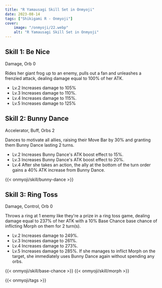 ```yaml
---
title: "R Yamausagi Skill Set in Onmyoji"
date: 2023-08-14   
tags: ["Shikigami R - Onmyoji"]
cover:
    image: "/onmyoji/22.webp"
    alt: "R Yamausagi Skill Set in Onmyoji"  
---
```


## Skill 1: Be Nice
Damage, Orb 0

Rides her giant frog up to an enemy, pulls out a fan and unleashes a frenzied attack, dealing damage equal to 100% of her ATK.

- Lv.2 Increases damage to 105%
- Lv.3 Increases damage to 110%.
- Lv.4 Increases damage to 115%.
- Lv.5 Increases damage to 125%

## Skill 2: Bunny Dance
Accelerator, Buff, Orbs 2 

Dances to motivate all allies, raising their Move Bar by 30% and granting them Bunny Dance lasting 2 turns.

- Lv.2 Increases Bunny Dance's ATK boost effect to 15%.
- Lv.3 Increases Bunny Dance's ATK boost effect to 20%.
- Lv.4 After she takes an action, the ally at the bottom of the turn order gains a 40% ATK increase from Bunny Dance.
 
{{< onmyoji/skill/bunny-dance >}} 
  
## Skill 3: Ring Toss
Damage, Control, Orb 0

Throws a ring at 1 enemy like they're a prize in a ring toss game, dealing damage equal to 237% of her ATK with a 10% Base Chance base chance of inflicting Morph on them for 2 turn(s).

- Lv.2 Increases damage to 249%.
- Lv.3 Increases damage to 261%.
- Lv.4 Increases damage to 273%.
- Lv.5 Increases damage to 285%. If she manages to inflict Morph on the target, she immediately uses Bunny Dance again without spending any orbs.

{{< onmyoji/skill/base-chance >}}
{{< onmyoji/skill/morph >}}

{{< onmyoji/tags >}}
